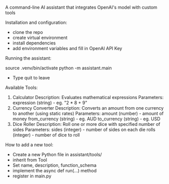 A command-line AI assistant that integrates OpenAI's model with custom tools

Installation and configuration:
- clone the repo
- create virtual environment
- install dependencies
- add environment variables and fill in OpenAI API Key

Running the assistant:

source .venv/bin/activate
python -m assistant.main
- Type quit to leave

Available Tools:
1. Calculator
    Description: Evaluates mathematical expressions
    Parameters:
        expression (string) - eg. "2 * 8 + 9"
2. Currency Converter
    Description: Converts an amount from one currency to another (using static rates)
    Parameters:
        amount (number) - amount of money
        from_currency (string) - eg. AUD
        to_currency (string) - eg. USD
3. Dice Roller
    Description: Roll one or more dice with specified number of sides
    Parameters:
        sides (integer) - number of sides on each die
        rolls (integer) - number of dice to roll

How to add a new tool:
- Create a new Python file in assistant/tools/
- inherit from Tool
- Set name, description, function_schema
- implement the async def run(...) method
- register in main.py

